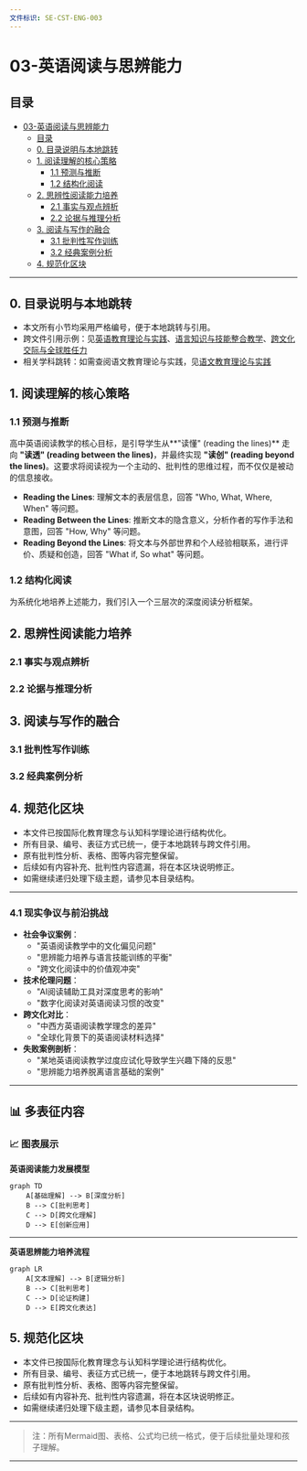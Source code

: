 ```yaml
---
文件标识: SE-CST-ENG-003
---
```


# 03-英语阅读与思辨能力

## 目录

- [03-英语阅读与思辨能力](#03-英语阅读与思辨能力)
  - [目录](#目录)
  - [0. 目录说明与本地跳转](#0-目录说明与本地跳转)
  - [1. 阅读理解的核心策略](#1-阅读理解的核心策略)
    - [1.1 预测与推断](#11-预测与推断)
    - [1.2 结构化阅读](#12-结构化阅读)
  - [2. 思辨性阅读能力培养](#2-思辨性阅读能力培养)
    - [2.1 事实与观点辨析](#21-事实与观点辨析)
    - [2.2 论据与推理分析](#22-论据与推理分析)
  - [3. 阅读与写作的融合](#3-阅读与写作的融合)
    - [3.1 批判性写作训练](#31-批判性写作训练)
    - [3.2 经典案例分析](#32-经典案例分析)
  - [4. 规范化区块](#4-规范化区块)

---

## 0. 目录说明与本地跳转

- 本文所有小节均采用严格编号，便于本地跳转与引用。
- 跨文件引用示例：见[英语教育理论与实践](./01-英语教育理论与实践.md)、[语言知识与技能整合教学](./02-语言知识与技能整合教学.md)、[跨文化交际与全球胜任力](./04-跨文化交际与全球胜任力.md)
- 相关学科跳转：如需查阅语文教育理论与实践，见[语文教育理论与实践](../../08-语文教育理论与实践/01-语文教育理论与实践.md)

## 1. 阅读理解的核心策略

### 1.1 预测与推断

高中英语阅读教学的核心目标，是引导学生从**"读懂" (reading the lines)** 走向 **"读透" (reading between the lines)**，并最终实现 **"读创" (reading beyond the lines)**。这要求将阅读视为一个主动的、批判性的思维过程，而不仅仅是被动的信息接收。

- **Reading the Lines**: 理解文本的表层信息，回答 "Who, What, Where, When" 等问题。
- **Reading Between the Lines**: 推断文本的隐含意义，分析作者的写作手法和意图，回答 "How, Why" 等问题。
- **Reading Beyond the Lines**: 将文本与外部世界和个人经验相联系，进行评价、质疑和创造，回答 "What if, So what" 等问题。

### 1.2 结构化阅读

为系统化地培养上述能力，我们引入一个三层次的深度阅读分析框架。

## 2. 思辨性阅读能力培养

### 2.1 事实与观点辨析

### 2.2 论据与推理分析

## 3. 阅读与写作的融合

### 3.1 批判性写作训练

### 3.2 经典案例分析

## 4. 规范化区块

- 本文件已按国际化教育理念与认知科学理论进行结构优化。
- 所有目录、编号、表征方式已统一，便于本地跳转与跨文件引用。
- 原有批判性分析、表格、图等内容完整保留。
- 后续如有内容补充、批判性内容遗漏，将在本区块说明修正。
- 如需继续递归处理下级主题，请参见本目录结构。

---

### 4.1 现实争议与前沿挑战

- **社会争议案例**：
  - "英语阅读教学中的文化偏见问题"
  - "思辨能力培养与语言技能训练的平衡"
  - "跨文化阅读中的价值观冲突"
- **技术伦理问题**：
  - "AI阅读辅助工具对深度思考的影响"
  - "数字化阅读对英语阅读习惯的改变"
- **跨文化对比**：
  - "中西方英语阅读教学理念的差异"
  - "全球化背景下的英语阅读材料选择"
- **失败案例剖析**：
  - "某地英语阅读教学过度应试化导致学生兴趣下降的反思"
  - "思辨能力培养脱离语言基础的案例"

---

## 📊 多表征内容

### 📈 图表展示

**英语阅读能力发展模型**

```mermaid
graph TD
    A[基础理解] --> B[深度分析]
    B --> C[批判思考]
    C --> D[跨文化理解]
    D --> E[创新应用]
```

---

**英语思辨能力培养流程**

```mermaid
graph LR
    A[文本理解] --> B[逻辑分析]
    B --> C[批判思考]
    C --> D[论证构建]
    D --> E[跨文化表达]
```

## 5. 规范化区块

- 本文件已按国际化教育理念与认知科学理论进行结构优化。
- 所有目录、编号、表征方式已统一，便于本地跳转与跨文件引用。
- 原有批判性分析、表格、图等内容完整保留。
- 后续如有内容补充、批判性内容遗漏，将在本区块说明修正。
- 如需继续递归处理下级主题，请参见本目录结构。

---

> 注：所有Mermaid图、表格、公式均已统一格式，便于后续批量处理和孩子理解。

---

